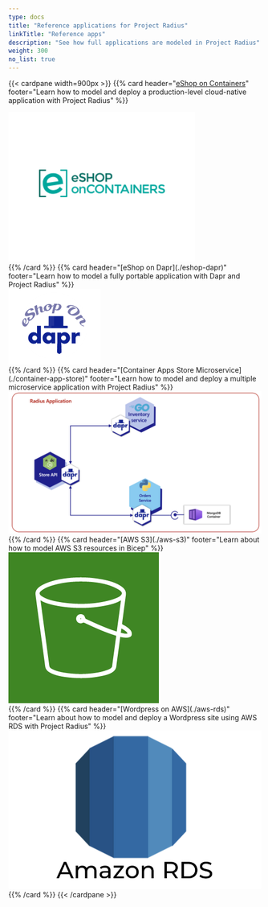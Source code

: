 ```yaml
---
type: docs
title: "Reference applications for Project Radius"
linkTitle: "Reference apps"
description: "See how full applications are modeled in Project Radius"
weight: 300
no_list: true
---
```


{{< cardpane width=900px >}}
{{% card header="[eShop on Containers](./eshop)" footer="Learn how to model and deploy a production-level cloud-native application with Project Radius" %}}
<div class="text-center">
  <a href="./eshop">
    <img src="eshop.png" alt="eShop logo">
  </a>
</div>
{{% /card %}}
{{% card header="[eShop on Dapr](./eshop-dapr)" footer="Learn how to model a fully portable application with Dapr and Project Radius" %}}
<div class="text-center">
  <a href="./eshop-dapr">
    <img src="./eshop-dapr/logo.png" alt="eShop on Dapr logo">
  </a>
</div>
{{% /card %}}
{{% card header="[Container Apps Store Microservice](./container-app-store)" footer="Learn how to model and deploy a multiple microservice application with Project Radius" %}}
<div class="text-center">
  <a href="./container-app-store">
    <img src="./container-app-store/container-app-store-radius.png" alt="Container Apps Store Microservice logo">
  </a>
</div>
{{% /card %}}
{{% card header="[AWS S3](./aws-s3)" footer="Learn about how to model AWS S3 resources in Bicep" %}}
<div class="text-center">
  <a href="./aws-s3">
    <img src="./aws-s3/aws-s3.png" alt="AWS S3 Logo">
  </a>
</div>
{{% /card %}}
{{% card header="[Wordpress on AWS](./aws-rds)" footer="Learn about how to model and deploy a Wordpress site using AWS RDS with Project Radius" %}}
<div class="text-center">
  <a href="./aws-rds">
    <img src="./aws-rds/aws-rds.png" alt="AWS RDS Logo">
  </a>
</div>
{{% /card %}}
<!-- {{% card header="[AWS SQS Queues](./aws-sqs)" footer="Learn about how to model AWS SQS Queue resources in Bicep" %}}
<div class="text-center">
  <a href="./aws-sqs">
    <img src="./aws-sqs/aws-logo.png" alt="AWS logo">
  </a>
</div>
{{% /card %}} -->
{{< /cardpane >}}
